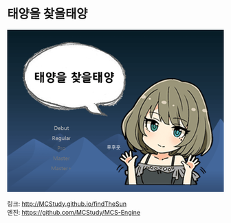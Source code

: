 ﻿# 태양을 찾을태양

![thumb](img/thumb.png)  

링크: http://MCStudy.github.io/findTheSun  
엔진: https://github.com/MCStudy/MCS-Engine  